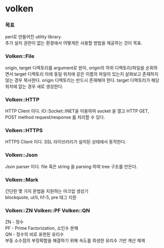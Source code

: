 <h1>volken</h1>

<div>
  <h3>목표</h3>
  perl로 만들어진 utility library.<br />
  추가 설치 권한이 없는 환경에서 어떻게든 사용할 방법을 제공하는 것이 목표.
</div>

<div>
  <h3>Volken::File</h3>
  origin, target 디렉토리를 argument로 받아, origin의 하위 디렉토리/파일을 순회하면서 target 디렉토리 아래 동일 위치에 같은 이름의 파일이 있는지 살펴보고 존재하지 않는 경우 복사한다. origin 디렉토리는 반드시 존재해야 한다. target 디렉토리가 해당 위치에 없는 경우 새로 생성한다.
</div>
<div>
  <h3>Volken::HTTP</h3>
  HTTP Client 이다. IO::Socket::INET을 이용하여 socket 을 열고 HTTP GET, POST method request/response 를 처리할 수 있다.
<div>
<div>
  <h3>Volken::HTTPS</h3>
  HTTPS Client 이다. SSL 라이브러리가 설치된 상태에서 동작한다.
</div>
<div>
  <h3>Volken::Json</h3>
  Json parser 이다. file 혹은 string 을 parsing 하여 tree 구조를 만든다.
</div>
<div>
  <h3>Volken::Mark</h3>
  간단한 몇 가지 문법을 지원하는 마크업 생성기<br />
  blockquote, ul/li, h1-5, pre 태그 지원
</div>
<div>
  <h3>Volken::ZN Volken::PF Volken::QN</h3>
  ZN - 정수<br />
  PF - Prime Factorization, 소인수 분해<br />
  QN - 정수의 비로 표현된 유리수<br />
  부동 소수점의 부정확함을 해결하기 위해 속도를 희생한 유리수 기반 계산 체제
</div>
